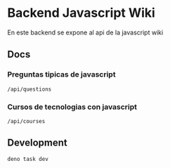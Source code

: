 # Backend Javascript Wiki

En este backend se expone al api de la javascript wiki


## Docs

### Preguntas tipicas de javascript

```
/api/questions
```

### Cursos de tecnologias con javascript

```
/api/courses
```

## Development

```
deno task dev
```

